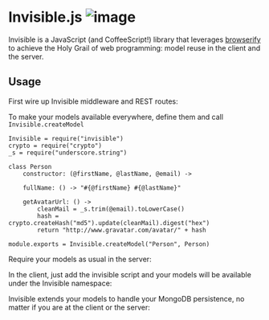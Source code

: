 # Invisible.js ![image](https://david-dm.org/sammla/invisible.png)

Invisible is a JavaScript (and CoffeeScript!) library that leverages 
[browserify](https://github.com/substack/node-browserify) to achieve the Holy Grail of web programming: 
model reuse in the client and the server.

## Usage

First wire up Invisible middleware and REST routes:



To make your models available everywhere, define them and call `Invisible.createModel`

```
Invisible = require("invisible")
crypto = require("crypto")
_s = require("underscore.string")

class Person
    constructor: (@firstName, @lastName, @email) ->
    
    fullName: () -> "#{@firstName} #{@lastName}"

    getAvatarUrl: () ->
        cleanMail = _s.trim(@email).toLowerCase()
        hash = crypto.createHash("md5").update(cleanMail).digest("hex")
        return "http://www.gravatar.com/avatar/" + hash

module.exports = Invisible.createModel("Person", Person)
```

Require your models as usual in the server:

In the client, just add the invisible script and your models will be available under the Invisible 
namespace:


Invisible extends your models to handle your MongoDB persistence, no matter if you are at the client or 
the server:
